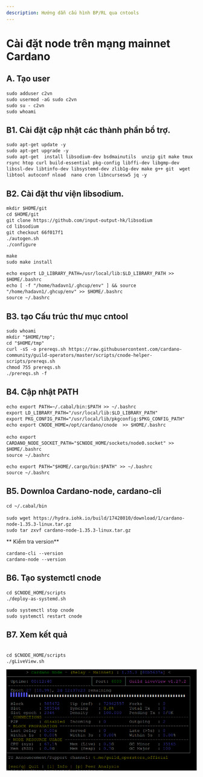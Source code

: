 ```yaml
---
description: Hướng dẫn cấu hình BP/RL qua cntools
---
```


# Cài đặt node trên mạng mainnet Cardano

## A. Tạo user
```
sudo adduser c2vn
sudo usermod -aG sudo c2vn
sudo su - c2vn
sudo whoami
```
## B1. Cài đặt cập nhật các thành phần bổ trợ. 
```
sudo apt-get update -y
sudo apt-get upgrade -y
sudo apt-get  install libsodium-dev bsdmainutils  unzip git make tmux rsync htop curl build-essential pkg-config libffi-dev libgmp-dev libssl-dev libtinfo-dev libsystemd-dev zlib1g-dev make g++ git  wget  libtool autoconf nload  nano cron libncursesw5 jq -y
```

## B2. Cài đặt thư viện libsodium.

```
mkdir $HOME/git	
cd $HOME/git	
git clone https://github.com/input-output-hk/libsodium	
cd libsodium	
git checkout 66f017f1	
./autogen.sh	
./configure	
```	

```		
make	
sudo make install	
```	
```	
echo export LD_LIBRARY_PATH=/usr/local/lib:$LD_LIBRARY_PATH >> $HOME/.bashrc
echo [ -f "/home/hadavn1/.ghcup/env" ] && source "/home/hadavn1/.ghcup/env" >> $HOME/.bashrc 
source ~/.bashrc
```



## B3. tạo Cấu trúc thư mục cntool
```
sudo whoami
mkdir "$HOME/tmp";
cd "$HOME/tmp"
curl -sS -o prereqs.sh https://raw.githubusercontent.com/cardano-community/guild-operators/master/scripts/cnode-helper-scripts/prereqs.sh       
chmod 755 prereqs.sh
./prereqs.sh -f
```



## B4. Cập nhật PATH

```
echo export PATH=~/.cabal/bin:$PATH >> ~/.bashrc
export LD_LIBRARY_PATH="/usr/local/lib:$LD_LIBRARY_PATH" 
export PKG_CONFIG_PATH="/usr/local/lib/pkgconfig:$PKG_CONFIG_PATH"
echo export CNODE_HOME=/opt/cardano/cnode  >> $HOME/.bashrc

echo export CARDANO_NODE_SOCKET_PATH="$CNODE_HOME/sockets/node0.socket" >> $HOME/.bashrc
source ~/.bashrc
```


```
echo export PATH="$HOME/.cargo/bin:$PATH" >> ~/.bashrc
source ~/.bashrc
```


## B5. Downloa Cardano-node, cardano-cli

```
cd ~/.cabal/bin

sudo wget https://hydra.iohk.io/build/17428010/download/1/cardano-node-1.35.3-linux.tar.gz
sudo tar zxvf cardano-node-1.35.3-linux.tar.gz
```
** Kiểm tra version**

```
cardano-cli --version
cardano-node --version
```

## B6. Tạo systemctl cnode

```
cd $CNODE_HOME/scripts
./deploy-as-systemd.sh
```

```
sudo systemctl stop cnode
sudo systemctl restart cnode
```
## B7. Xem kết quả

```

cd $CNODE_HOME/scripts
./gLiveView.sh
```

![](img/gLv.png)



